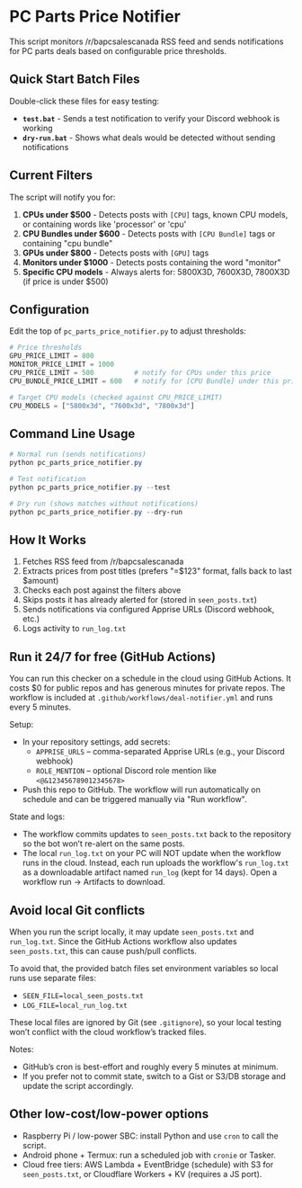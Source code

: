 # PC Parts Price Notifier

This script monitors /r/bapcsalescanada RSS feed and sends notifications for PC parts deals based on configurable price thresholds.

## Quick Start Batch Files

Double-click these files for easy testing:
- **`test.bat`** - Sends a test notification to verify your Discord webhook is working
- **`dry-run.bat`** - Shows what deals would be detected without sending notifications

## Current Filters

The script will notify you for:

1. **CPUs under $500** - Detects posts with `[CPU]` tags, known CPU models, or containing words like 'processor' or 'cpu'
2. **CPU Bundles under $600** - Detects posts with `[CPU Bundle]` tags or containing "cpu bundle"
3. **GPUs under $800** - Detects posts with `[GPU]` tags
4. **Monitors under $1000** - Detects posts containing the word "monitor"
5. **Specific CPU models** - Always alerts for: 5800X3D, 7600X3D, 7800X3D (if price is under $500)

## Configuration

Edit the top of `pc_parts_price_notifier.py` to adjust thresholds:

```python
# Price thresholds
GPU_PRICE_LIMIT = 800
MONITOR_PRICE_LIMIT = 1000
CPU_PRICE_LIMIT = 500          # notify for CPUs under this price
CPU_BUNDLE_PRICE_LIMIT = 600   # notify for [CPU Bundle] under this price

# Target CPU models (checked against CPU_PRICE_LIMIT)
CPU_MODELS = ["5800x3d", "7600x3d", "7800x3d"]
```

## Command Line Usage

```powershell
# Normal run (sends notifications)
python pc_parts_price_notifier.py

# Test notification
python pc_parts_price_notifier.py --test

# Dry run (shows matches without notifications)
python pc_parts_price_notifier.py --dry-run
```

## How It Works

1. Fetches RSS feed from /r/bapcsalescanada
2. Extracts prices from post titles (prefers "=$123" format, falls back to last $amount)
3. Checks each post against the filters above
4. Skips posts it has already alerted for (stored in `seen_posts.txt`)
5. Sends notifications via configured Apprise URLs (Discord webhook, etc.)
6. Logs activity to `run_log.txt`

## Run it 24/7 for free (GitHub Actions)

You can run this checker on a schedule in the cloud using GitHub Actions. It costs $0 for public repos and has generous minutes for private repos. The workflow is included at `.github/workflows/deal-notifier.yml` and runs every 5 minutes.

Setup:
- In your repository settings, add secrets:
	- `APPRISE_URLS` – comma-separated Apprise URLs (e.g., your Discord webhook)
	- `ROLE_MENTION` – optional Discord role mention like `<@&123456789012345678>`
- Push this repo to GitHub. The workflow will run automatically on schedule and can be triggered manually via "Run workflow".

State and logs:
- The workflow commits updates to `seen_posts.txt` back to the repository so the bot won’t re-alert on the same posts.
- The local `run_log.txt` on your PC will NOT update when the workflow runs in the cloud. Instead, each run uploads the workflow's `run_log.txt` as a downloadable artifact named `run_log` (kept for 14 days). Open a workflow run → Artifacts to download.

## Avoid local Git conflicts

When you run the script locally, it may update `seen_posts.txt` and `run_log.txt`. Since the GitHub Actions workflow also updates `seen_posts.txt`, this can cause push/pull conflicts.

To avoid that, the provided batch files set environment variables so local runs use separate files:

- `SEEN_FILE=local_seen_posts.txt`
- `LOG_FILE=local_run_log.txt`

These local files are ignored by Git (see `.gitignore`), so your local testing won’t conflict with the cloud workflow’s tracked files.

Notes:
- GitHub’s cron is best-effort and roughly every 5 minutes at minimum.
- If you prefer not to commit state, switch to a Gist or S3/DB storage and update the script accordingly.

## Other low-cost/low-power options

- Raspberry Pi / low-power SBC: install Python and use `cron` to call the script.
- Android phone + Termux: run a scheduled job with `cronie` or Tasker.
- Cloud free tiers: AWS Lambda + EventBridge (schedule) with S3 for `seen_posts.txt`, or Cloudflare Workers + KV (requires a JS port).